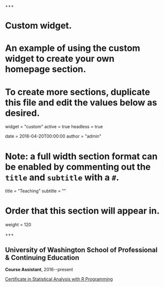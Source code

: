 +++
# Custom widget.
# An example of using the custom widget to create your own homepage section.
# To create more sections, duplicate this file and edit the values below as desired.
widget = "custom"
active = true
headless = true

date = 2016-04-20T00:00:00
author = "admin"

# Note: a full width section format can be enabled by commenting out the `title` and `subtitle` with a `#`.
title = "Teaching"
subtitle = ""

# Order that this section will appear in.
weight = 120

+++

University of Washington School of Professional & Continuing Education
---

**Course Assistant**, 2016--present


[Certificate in Statistical Analysis with R Programming](//www.pce.uw.edu/certificates/statistical-analysis-with-r-programming)


